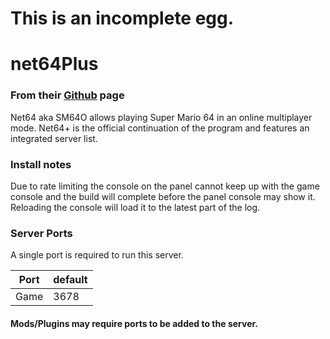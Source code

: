 # This is an incomplete egg.

# net64Plus
### From their [Github](https://github.com/Tarnadas/net64plus-server) page  
Net64 aka SM64O allows playing Super Mario 64 in an online multiplayer mode. Net64+ is the official continuation of the program and features an integrated server list.  

### Install notes
Due to rate limiting the console on the panel cannot keep up with the game console and the build will complete before the panel console may show it. Reloading the console will load it to the latest part of the log.

### Server Ports
A single port is required to run this server.

| Port    | default |
|---------|---------|
| Game    | 3678    |

#### Mods/Plugins may require ports to be added to the server.
